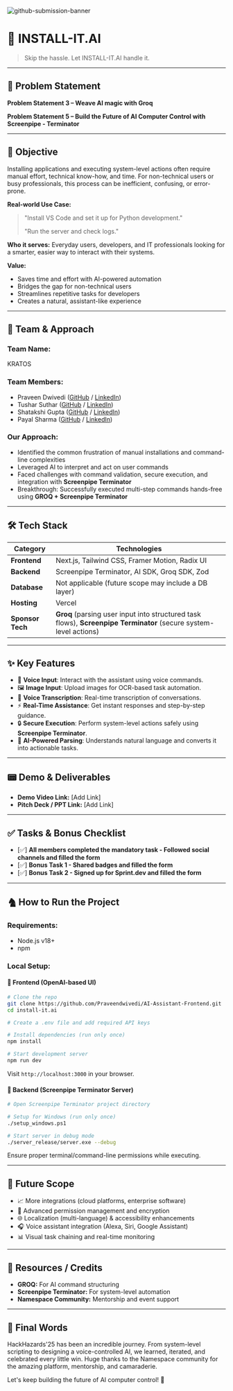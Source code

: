 ![github-submission-banner](https://github.com/user-attachments/assets/a1493b84-e4e2-456e-a791-ce35ee2bcf2f)

# 🚀 INSTALL-IT.AI

> Skip the hassle. Let INSTALL-IT.AI handle it.

---

## 📌 Problem Statement

**Problem Statement 3 – Weave AI magic with Groq**

**Problem Statement 5 – Build the Future of AI Computer Control with Screenpipe - Terminator**

---

## 🎯 Objective

Installing applications and executing system-level actions often require manual effort, technical know-how, and time. For non-technical users or busy professionals, this process can be inefficient, confusing, or error-prone.

**Real-world Use Case:**

> "Install VS Code and set it up for Python development."
>
> "Run the server and check logs."

**Who it serves:** Everyday users, developers, and IT professionals looking for a smarter, easier way to interact with their systems.

**Value:**

- Saves time and effort with AI-powered automation
- Bridges the gap for non-technical users
- Streamlines repetitive tasks for developers
- Creates a natural, assistant-like experience

---

## 🧠 Team & Approach

### Team Name:

KRATOS

### Team Members:

- Praveen Dwivedi ([GitHub](https://github.com/Praveendwivedi) / [LinkedIn](https://www.linkedin.com/in/dwivedipraveen/))
- Tushar Suthar ([GitHub](https://github.com/tusharsuthar1256) / [LinkedIn](https://www.linkedin.com/in/tushar-suthar-469163260/))
- Shatakshi Gupta ([GitHub](https://github.com/Shatakshi-gupta-ggits) / [LinkedIn](https://www.linkedin.com/in/shatakshi1/))
- Payal Sharma ([GitHub](https://github.com/payalgit13) / [LinkedIn](https://www.linkedin.com/in/payal-sharma-366748259/))

### Our Approach:

- Identified the common frustration of manual installations and command-line complexities
- Leveraged AI to interpret and act on user commands
- Faced challenges with command validation, secure execution, and integration with **Screenpipe Terminator**
- Breakthrough: Successfully executed multi-step commands hands-free using **GROQ + Screenpipe Terminator**

---

## 🛠️ Tech Stack

| **Category**       | **Technologies**                                                                 |
|---------------------|---------------------------------------------------------------------------------|
| **Frontend**        | Next.js, Tailwind CSS, Framer Motion, Radix UI                                 |
| **Backend**         | Screenpipe Terminator, AI SDK, Groq SDK, Zod                                   |
| **Database**        | Not applicable (future scope may include a DB layer)                          |
| **Hosting**         | Vercel                                                                        |
| **Sponsor Tech**    | **Groq** (parsing user input into structured task flows), **Screenpipe Terminator** (secure system-level actions) |

---

## ✨ Key Features

- 🎤 **Voice Input**: Interact with the assistant using voice commands.
- 🖼️ **Image Input**: Upload images for OCR-based task automation.
- 📝 **Voice Transcription**: Real-time transcription of conversations.
- ⚡ **Real-Time Assistance**: Get instant responses and step-by-step guidance.
- 🔒 **Secure Execution**: Perform system-level actions safely using **Screenpipe Terminator**.
- 🧠 **AI-Powered Parsing**: Understands natural language and converts it into actionable tasks.

---

## 📟️ Demo & Deliverables

- **Demo Video Link:** [Add Link]
- **Pitch Deck / PPT Link:** [Add Link]

---

## ✅ Tasks & Bonus Checklist

- [✅] **All members completed the mandatory task - Followed social channels and filled the form**
- [✅] **Bonus Task 1 - Shared badges and filled the form**
- [✅] **Bonus Task 2 - Signed up for Sprint.dev and filled the form**

---

## 🩒 How to Run the Project

### Requirements:

- Node.js v18+
- npm

### Local Setup:

#### 🔹 Frontend (OpenAI-based UI)

```bash
# Clone the repo
git clone https://github.com/Praveendwivedi/AI-Assistant-Frontend.git
cd install-it.ai

# Create a .env file and add required API keys

# Install dependencies (run only once)
npm install

# Start development server
npm run dev
```

Visit `http://localhost:3000` in your browser.

#### 🔹 Backend (Screenpipe Terminator Server)

```bash
# Open Screenpipe Terminator project directory

# Setup for Windows (run only once)
./setup_windows.ps1

# Start server in debug mode
./server_release/server.exe --debug
```

Ensure proper terminal/command-line permissions while executing.

---

## 🧬 Future Scope

- 📈 More integrations (cloud platforms, enterprise software)
- 🔧 Advanced permission management and encryption
- 🌐 Localization (multi-language) & accessibility enhancements
- 🎧 Voice assistant integration (Alexa, Siri, Google Assistant)
- 📊 Visual task chaining and real-time monitoring

---

## 📌 Resources / Credits

- **GROQ:** For AI command structuring
- **Screenpipe Terminator:** For system-level automation
- **Namespace Community:** Mentorship and event support

---

## 🏁 Final Words

HackHazards'25 has been an incredible journey. From system-level scripting to designing a voice-controlled AI, we learned, iterated, and celebrated every little win. Huge thanks to the Namespace community for the amazing platform, mentorship, and camaraderie.

Let's keep building the future of AI computer control! 🤖

